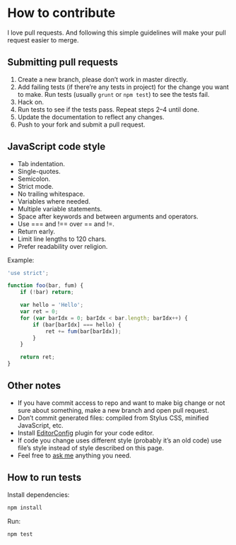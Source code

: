 # How to contribute

I love pull requests. And following this simple guidelines will make your pull request easier to merge.


## Submitting pull requests

1. Create a new branch, please don’t work in master directly.
2. Add failing tests (if there’re any tests in project) for the change you want to make. Run tests (usually `grunt` or `npm test`) to see the tests fail.
3. Hack on.
4. Run tests to see if the tests pass. Repeat steps 2–4 until done.
5. Update the documentation to reflect any changes.
6. Push to your fork and submit a pull request.


## JavaScript code style

- Tab indentation.
- Single-quotes.
- Semicolon.
- Strict mode.
- No trailing whitespace.
- Variables where needed.
- Multiple variable statements.
- Space after keywords and between arguments and operators.
- Use === and !== over == and !=.
- Return early.
- Limit line lengths to 120 chars.
- Prefer readability over religion.

Example:

```js
'use strict';

function foo(bar, fum) {
    if (!bar) return;

    var hello = 'Hello';
    var ret = 0;
    for (var barIdx = 0; barIdx < bar.length; barIdx++) {
        if (bar[barIdx] === hello) {
            ret += fum(bar[barIdx]);
        }
    }

    return ret;
}
```


## Other notes

- If you have commit access to repo and want to make big change or not sure about something, make a new branch and open pull request.
- Don’t commit generated files: compiled from Stylus CSS, minified JavaScript, etc.
- Install [EditorConfig](http://editorconfig.org/) plugin for your code editor.
- If code you change uses different style (probably it’s an old code) use file’s style instead of style described on this page.
- Feel free to [ask me](http://sapegin.me/contacts) anything you need.


## How to run tests

Install dependencies:

```bash
npm install
```

Run:

```bash
npm test
```

